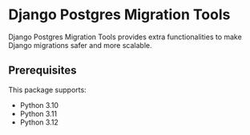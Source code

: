 # Django Postgres Migration Tools

Django Postgres Migration Tools provides extra functionalities to make Django
migrations safer and more scalable.

## Prerequisites

This package supports:

- Python 3.10
- Python 3.11
- Python 3.12
